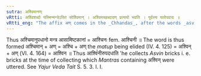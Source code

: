 ```yaml
---
sutra: अश्विमानण्
vRtti: अश्विशब्दो यस्मिन्मन्त्रेऽस्ति सोश्विमान् । अश्विमच्छब्दादण् प्रत्ययो भवति । पूर्वस्य यतोपवादः ॥
vRtti_eng: "The affix अण् comes in the _Chhandas_, after the words _asviman_, to denote bricks put up with the _Mantra_ containing the word _Asvin_, and the affix _matup_ is elided."
---
```

Thus अश्चिमानुपधानो मन्त्र आसामिष्टकानां = आश्चिनः fem. आश्चिनी ॥ The word is thus formed अश्चिमान् + अण् = अश्चि + अण् the _matup_ being elided (IV. 4. 125) = अश्विन् + अण् (VI. 4. 164) = आश्विन ॥ Thus आश्वि꣡नीरुपदधाति 'he collects _Asvin_ bricks i. e. bricks at the time of collecting which _Mantras_ containing अश्विन् were uttered. See _Yajur_ _Veda_ _Tait_ S. 5. 3. I. I.
